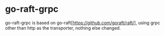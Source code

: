 # go-raft-grpc
go-raft-grpc is based on go-raft[https://github.com/goraft/raft/],	using grpc other than http as the transporter, nothing else changed.
